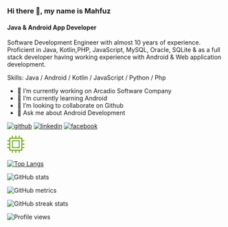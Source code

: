 ### Hi there 👋, my name is Mahfuz
#### Java & Android App Developer


Software Development Engineer with almost 10 years of experience. Proficient in Java, Kotlin,PHP, JavaScript, MySQL, Oracle, SQLite & as a full stack developer having working experience with Android & Web application development.

Skills: Java / Android / Kotlin / JavaScript / Python / Php 

- 🔭 I’m currently working on Arcadio Software Company 
- 🌱 I’m currently learning Android 
- 👯 I’m looking to collaborate on Github 
- 💬 Ask me about Android Development 


[<img src='https://cdn.jsdelivr.net/npm/simple-icons@3.0.1/icons/github.svg' alt='github' height='40'>](https://github.com/mahfuz53)  [<img src='https://cdn.jsdelivr.net/npm/simple-icons@3.0.1/icons/linkedin.svg' alt='linkedin' height='40'>](https://www.linkedin.com/in/mahfuz-rahman-a926a639/)  [<img src='https://cdn.jsdelivr.net/npm/simple-icons@3.0.1/icons/facebook.svg' alt='facebook' height='40'>](https://www.facebook.com/mahfuz.rahman.90834)  

<a href='https://docs.github.com/en/developers'><img src='https://raw.githubusercontent.com/acervenky/animated-github-badges/master/assets/devbadge.gif' width='40' height='40'></a> 

[![Top Langs](https://github-readme-stats.vercel.app/api/top-langs/?username=mahfuz53)](https://github.com/anuraghazra/github-readme-stats)

![GitHub stats](https://github-readme-stats.vercel.app/api?username=mahfuz53&show_icons=true&count_private=true)  

![GitHub metrics](https://metrics.lecoq.io/mahfuz53)  

![GitHub streak stats](https://github-readme-streak-stats.herokuapp.com/?user=mahfuz53)  

![Profile views](https://gpvc.arturio.dev/mahfuz53)  
